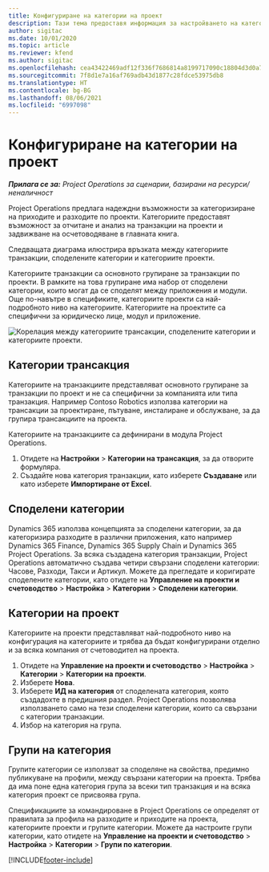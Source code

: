 ```yaml
---
title: Конфигуриране на категории на проект
description: Тази тема предоставя информация за настройването на категориите на проект.
author: sigitac
ms.date: 10/01/2020
ms.topic: article
ms.reviewer: kfend
ms.author: sigitac
ms.openlocfilehash: cea43422469adf12f336f7686814a8199717090c18804d3d0a7509452349566e
ms.sourcegitcommit: 7f8d1e7a16af769adb43d1877c28fdce53975db8
ms.translationtype: HT
ms.contentlocale: bg-BG
ms.lasthandoff: 08/06/2021
ms.locfileid: "6997098"
---
```

# <a name="configure-project-categories"></a>Конфигуриране на категории на проект

_**Прилага се за:** Project Operations за сценарии, базирани на ресурси/неналичност_

Project Operations предлага надеждни възможности за категоризиране на приходите и разходите по проекти. Категориите предоставят възможност за отчитане и анализ на транзакции на проекти и задвижване на осчетоводяване в главната книга.

Следващата диаграма илюстрира връзката между категориите транзакции, споделените категории и категориите проекти. 

Категориите транзакции са основното групиране за транзакции по проекти. В рамките на това групиране има набор от споделени категории, които могат да се споделят между приложения и модули. Още по-навътре в спецификите, категориите проекти са най-подробното ниво на категориите. Категориите на проектите са специфични за юридическо лице, модул и приложение.

![Корелация между категориите трансакции, споделените категории и категориите проекти.](media/project-categories.png)

## <a name="transaction-categories"></a>Категории трансакция

Категориите на транзакциите представляват основното групиране за транзакции по проект и не са специфични за компанията или типа транзакция. Например Contoso Robotics използва категории на трансакции за проектиране, пътуване, инсталиране и обслужване, за да групира трансакциите на проекта.

Категориите на транзакциите са дефинирани в модула Project Operations. 
1. Отидете на **Настройки** \> **Категории на трансакция**, за да отворите формуляра. 
2. Създайте нова категория транзакции, като изберете **Създаване** или като изберете **Импортиране от Excel**.

## <a name="shared-categories"></a>Споделени категории

Dynamics 365 използва концепцията за споделени категории, за да категоризира разходите в различни приложения, като например Dynamics 365 Finance, Dynamics 365 Supply Chain и Dynamics 365 Project Operations. За всяка създадена категория транзакции, Project Operations автоматично създава четири свързани споделени категории: Часове, Разходи, Такси и Артикул. Можете да прегледате и коригирате споделените категории, като отидете на **Управление на проекти и счетоводство** \> **Настройка** \> **Категории** \> **Споделени категории**.

## <a name="project-categories"></a>Категории на проект

Категориите на проекти представляват най-подробното ниво на конфигурация на категориите и трябва да бъдат конфигурирани отделно и за всяка компания от счетоводител на проекта.

1. Отидете на **Управление на проекти и счетоводство** \> **Настройка** \> **Категории** \> **Категории на проекти**.
2. Изберете **Нова**.
3. Изберете **ИД на категория** от споделената категория, която създадохте в предишния раздел. Project Operations позволява използването само на тези споделени категории, които са свързани с категории транзакции.
4. Избор на категория на група.

## <a name="category-groups"></a>Групи на категория

Групите категории се използват за споделяне на свойства, предимно публикуване на профили, между свързани категории на проекта. Трябва да има поне една категория група за всеки тип транзакция и на всяка категория проект се присвоява група.

Спецификациите за командироване в Project Operations се определят от правилата за профила на разходите и приходите на проекта, категориите проекти и групите категории. Можете да настроите групи категории, като отидете на **Управление на проекти и счетоводство** \> **Настройка** \> **Категории** \> **Групи по категории**.


[!INCLUDE[footer-include](../includes/footer-banner.md)]